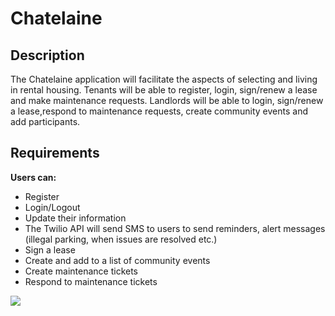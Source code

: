  
# Chatelaine

## Description 
The Chatelaine application will facilitate the aspects of selecting and living in rental housing. Tenants will be able to register, login, sign/renew a lease and make maintenance requests. Landlords will be able to login, sign/renew a lease,respond to maintenance requests, create community events and add participants.


## Requirements
**Users can:** 
* Register
* Login/Logout
* Update their information
* The Twilio API will send SMS to users to send reminders, alert messages (illegal parking, when issues are resolved etc.)
* Sign a lease
* Create and add to a list of community events
* Create maintenance tickets
* Respond to maintenance tickets



![](https://github.com/jhuang058/chatelaine/blob/master/ERD.PNG?raw=true)
